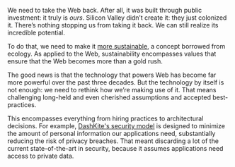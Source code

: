 We need to take the Web back. After all, it was built through public investment: it truly is _ours_. Silicon Valley didn’t create it: they just colonized it. There’s nothing stopping us from taking it back. We can still realize its incredible potential.

To do that, we need to make it [more sustainable][su], a concept borrowed from ecology. As applied to the Web, sustainability encompasses values that ensure that the Web becomes more than a gold rush.

The good news is that the technology that powers Web has become far more powerful over the past three decades. But the technology by itself is not enough: we need to rethink how we’re making use of it. That means challenging long-held and even cherished assumptions and accepted best-practices.

This encompasses everything from hiring practices to architectural decisions. For example, [DashKite's security model][au] is designed to minimize the amount of personal information our applications need, substantially reducing the risk of privacy breaches. That meant discarding a lot of the current state-of-the-art in security, because it assumes applications need access to private data.

[su]: /mission/sustainability	"A Sustainable Web"
[au]: /innovations/authorization	"Distributed Authorization For The Web"
